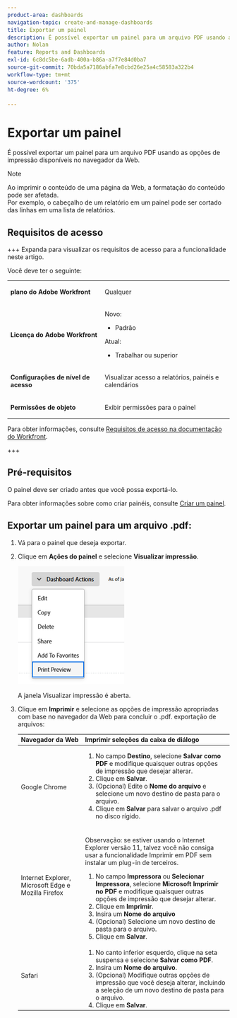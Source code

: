 ```yaml
---
product-area: dashboards
navigation-topic: create-and-manage-dashboards
title: Exportar um painel
description: É possível exportar um painel para um arquivo PDF usando as opções de impressão disponíveis no navegador da Web.
author: Nolan
feature: Reports and Dashboards
exl-id: 6c8dc5be-6adb-400a-b86a-a7f7e84d0ba7
source-git-commit: 70bda5a7186abfa7e8cbd26e25a4c58583a322b4
workflow-type: tm+mt
source-wordcount: '375'
ht-degree: 6%

---
```


# Exportar um painel

<!-- Audited: 1/2025 -->

É possível exportar um painel para um arquivo PDF usando as opções de impressão disponíveis no navegador da Web.

>[!NOTE]
>
>Ao imprimir o conteúdo de uma página da Web, a formatação do conteúdo pode ser afetada.\
>Por exemplo, o cabeçalho de um relatório em um painel pode ser cortado das linhas em uma lista de relatórios.

## Requisitos de acesso

+++ Expanda para visualizar os requisitos de acesso para a funcionalidade neste artigo.

Você deve ter o seguinte:

<table style="table-layout:auto"> 
 <col> 
 <col> 
 <tbody> 
  <tr> 
   <td role="rowheader"><strong>plano do Adobe Workfront</strong></td> 
   <td> <p>Qualquer</p> </td> 
  </tr> 
  <tr> 
   <td role="rowheader"><strong>Licença do Adobe Workfront</strong></td> 
    <td> 
      <p>Novo:</p>
         <ul>
         <li><p>Padrão</p></li>
         </ul>
      <p>Atual:</p>
         <ul>
         <li><p>Trabalhar ou superior</p></li>
         </ul>
   </td>
  </tr> 
  <tr> 
   <td role="rowheader"><strong>Configurações de nível de acesso</strong></td> 
   <td> <p>Visualizar acesso a relatórios, painéis e calendários</p> </td> 
  </tr> 
  <tr> 
   <td role="rowheader"><strong>Permissões de objeto</strong></td> 
   <td> <p>Exibir permissões para o painel</p> </td> 
  </tr> 
 </tbody> 
</table>

Para obter informações, consulte [Requisitos de acesso na documentação do Workfront](/help/quicksilver/administration-and-setup/add-users/access-levels-and-object-permissions/access-level-requirements-in-documentation.md).

+++

## Pré-requisitos

O painel deve ser criado antes que você possa exportá-lo.

Para obter informações sobre como criar painéis, consulte [Criar um painel](../../../reports-and-dashboards/dashboards/creating-and-managing-dashboards/create-dashboard.md).

## Exportar um painel para um arquivo .pdf:

1. Vá para o painel que deseja exportar.
1. Clique em **Ações do painel** e selecione **Visualizar impressão**.

   ![Visualização de impressão do painel](assets/dashboard-actions-print-350x254.png)

   A janela Visualizar impressão é aberta.

1. Clique em **Imprimir** e selecione as opções de impressão apropriadas com base no navegador da Web para concluir o .pdf. exportação de arquivos:

   <table style="table-layout:auto"> 
    <col> 
    <col> 
    <thead> 
     <tr> 
      <th>Navegador da Web</th> 
      <th>Imprimir seleções da caixa de diálogo</th> 
     </tr> 
    </thead> 
    <tbody> 
     <tr> 
      <td>Google Chrome</td> 
      <td> 
       <ol> 
        <li value="1">No campo <strong>Destino</strong>, selecione <strong>Salvar como PDF</strong> e modifique quaisquer outras opções de impressão que desejar alterar.</li> 
        <li value="2">Clique em <strong>Salvar</strong>.</li> 
        <li value="3">(Opcional) Edite o <strong>Nome do arquivo</strong> e selecione um novo destino de pasta para o arquivo.</li> 
        <li value="4">Clique em <strong>Salvar</strong> para salvar o arquivo .pdf no disco rígido.<br><br></li> 
       </ol> </td> 
     </tr> 
     <tr> 
      <td>Internet Explorer, Microsoft Edge e Mozilla Firefox</td> 
      <td> <p>Observação: se estiver usando o Internet Explorer versão 11, talvez você não consiga usar a funcionalidade Imprimir em PDF sem instalar um plug-in de terceiros.</p> 
       <ol> 
        <li value="1">No campo <strong>Impressora</strong> ou <strong>Selecionar Impressora</strong>, selecione <strong>Microsoft Imprimir no PDF</strong> e modifique quaisquer outras opções de impressão que desejar alterar.</li> 
        <li value="2">Clique em <strong>Imprimir</strong>.</li> 
        <li value="3">Insira um <strong>Nome do arquivo</strong></li> 
        <li value="4">(Opcional) Selecione um novo destino de pasta para o arquivo.</li> 
        <li value="5">Clique em <strong>Salvar</strong>.</li> 
       </ol> </td> 
     </tr> 
     <tr> 
      <td>Safari</td> 
      <td> 
       <ol> 
        <li value="1">No canto inferior esquerdo, clique na seta suspensa e selecione <strong>Salvar como PDF</strong>.</li> 
        <li value="2">Insira um <strong>Nome do arquivo</strong>.</li> 
        <li value="3">(Opcional) Modifique outras opções de impressão que você deseja alterar, incluindo a seleção de um novo destino de pasta para o arquivo.</li> 
        <li value="4">Clique em <strong>Salvar</strong>.</li> 
       </ol> </td> 
     </tr> 
    </tbody> 
   </table>
